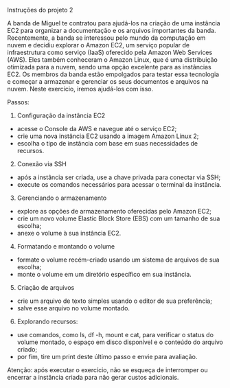 Instruções do projeto 2

A banda de Miguel te contratou para ajudá-los na criação de uma instância EC2 para organizar a documentação e os arquivos importantes da banda. Recentemente, a banda se interessou pelo mundo da computação em nuvem e decidiu explorar o Amazon EC2, um serviço popular de infraestrutura como serviço (IaaS) oferecido pela Amazon Web Services (AWS). Eles também conheceram o Amazon Linux, que é uma distribuição otimizada para a nuvem, sendo uma opção excelente para as instâncias EC2. Os membros da banda estão empolgados para testar essa tecnologia e começar a armazenar e gerenciar os seus documentos e arquivos na nuvem. Neste exercício, iremos ajudá-los com isso.

Passos:

1. Configuração da instância EC2
- acesse o Console da AWS e navegue até o serviço EC2; 
- crie uma nova instância EC2 usando a imagem Amazon Linux 2; 
- escolha o tipo de instância com base em suas necessidades de recursos. 

2. Conexão via SSH
- após a instância ser criada, use a chave privada para conectar via SSH;
- execute os comandos necessários para acessar o terminal da instância.

3. Gerenciando o armazenamento
- explore as opções de armazenamento oferecidas pelo Amazon EC2; 
- crie um novo volume Elastic Block Store (EBS) com um tamanho de sua escolha; 
- anexe o volume à sua instância EC2. 

4. Formatando e montando o volume
- formate o volume recém-criado usando um sistema de arquivos de sua escolha;
- monte o volume em um diretório específico em sua instância.

5. Criação de arquivos
- crie um arquivo de texto simples usando o editor de sua preferência;
- salve esse arquivo no volume montado.

6. Explorando recursos:
- use comandos, como ls, df -h, mount e cat, para verificar o status do volume montado, o espaço em disco disponível e o conteúdo do arquivo criado;
- por fim, tire um print deste último passo e envie para avaliação.

Atenção: após executar o exercício, não se esqueça de interromper ou encerrar a instância criada para não gerar custos adicionais.
